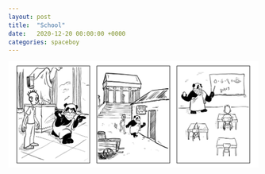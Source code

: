```yaml
---
layout: post
title:  "School"
date:   2020-12-20 00:00:00 +0000
categories: spaceboy
---
```


[![School](spaceboy/36%20-%20school.png)](spaceboy/36%20-%20school.png)

